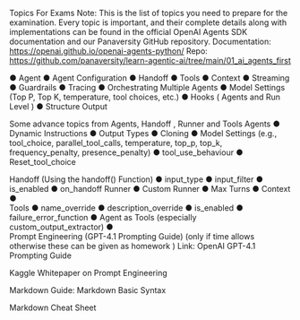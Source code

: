 Topics For Exams 
Note: This is the list of topics you need to prepare for the examination. Every topic is important, and their complete details along with implementations can be found in the official OpenAI Agents SDK documentation and our Panaversity GitHub repository.
Documentation: https://openai.github.io/openai-agents-python/
Repo: https://github.com/panaversity/learn-agentic-ai/tree/main/01_ai_agents_first

●	Agent 
●	Agent Configuration
●	Handoff
●	Tools
●	Context
●	Streaming
●	Guardrails
●	Tracing
●	Orchestrating Multiple Agents
●	Model Settings (Top P, Top K, temperature, tool choices, etc.)
●	Hooks ( Agents and Run Level )
●	Structure Output

Some advance topics from Agents, Handoff , Runner and Tools 
Agents
●	Dynamic Instructions
●	Output Types
●	Cloning
●	Model Settings (e.g., tool_choice,  parallel_tool_calls, temperature, top_p, top_k, frequency_penalty, presence_penalty)
●	tool_use_behaviour
●	Reset_tool_choice




Handoff (Using the handoff() Function)
●	input_type
●	input_filter
●	is_enabled
●	on_handoff
Runner
●	Custom Runner
●	Max Turns
●	Context
●	
Tools
●	name_override
●	description_override
●	is_enabled
●	failure_error_function
●	Agent as Tools (especially custom_output_extractor)
●	
Prompt Engineering (GPT-4.1 Prompting Guide)
 (only if time allows otherwise these can be given as homework )
Link:
OpenAI GPT-4.1 Prompting Guide

Kaggle Whitepaper on Prompt Engineering

Markdown Guide:
Markdown Basic Syntax

Markdown Cheat Sheet

